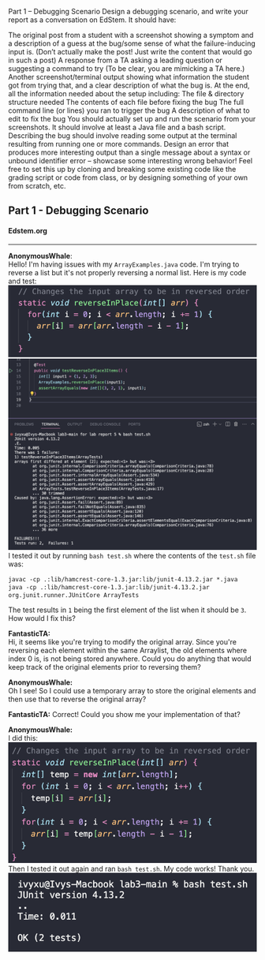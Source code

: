 Part 1 – Debugging Scenario
Design a debugging scenario, and write your report as a conversation on EdStem. It should have:

The original post from a student with a screenshot showing a symptom and a description of a guess at the bug/some sense of what the failure-inducing input is. (Don’t actually make the post! Just write the content that would go in such a post)
A response from a TA asking a leading question or suggesting a command to try (To be clear, you are mimicking a TA here.)
Another screenshot/terminal output showing what information the student got from trying that, and a clear description of what the bug is.
At the end, all the information needed about the setup including:
The file & directory structure needed
The contents of each file before fixing the bug
The full command line (or lines) you ran to trigger the bug
A description of what to edit to fix the bug
You should actually set up and run the scenario from your screenshots. It should involve at least a Java file and a bash script. Describing the bug should involve reading some output at the terminal resulting from running one or more commands. Design an error that produces more interesting output than a single message about a syntax or unbound identifier error – showcase some interesting wrong behavior! Feel free to set this up by cloning and breaking some existing code like the grading script or code from class, or by designing something of your own from scratch, etc.

## Part 1 - Debugging Scenario
#### Edstem.org  
***	 
**AnonymousWhale**:  
Hello! I'm having issues with my `ArrayExamples.java` code. I'm trying to reverse a list but it's not properly reversing a normal list. Here is my code and test:  
![Image](failed_code.png)  
![Image](bash_test_fail.png)  
I tested it out by running `bash test.sh` where the contents of the `test.sh` file was:  
```
javac -cp .:lib/hamcrest-core-1.3.jar:lib/junit-4.13.2.jar *.java
java -cp .:lib/hamcrest-core-1.3.jar:lib/junit-4.13.2.jar org.junit.runner.JUnitCore ArrayTests
```  
The test results in `1` being the first element of the list when it should be `3`. How would I fix this?  
  
**FantasticTA:**  
Hi, it seems like you're trying to modify the original array. Since you're reversing each element within the same Arraylist, the old elements where index 0 is, is not being stored anywhere. Could you do anything that would keep track of the original elements prior to reversing them?  
  
**AnonymousWhale:**  
Oh I see! So I could use a temporary array to store the original elements and then use that to reverse the original array?  
  
**FantasticTA:** Correct! Could you show me your implementation of that?  
  
**AnonymousWhale:**  
I did this: 
![Image](fixed_code.png)  
Then I tested it out again and ran `bash test.sh`. My code works! Thank you.  
![Image](bash_passed_tests.png)  
